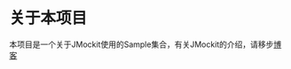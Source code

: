 # 关于本项目

本项目是一个关于JMockit使用的Sample集合，有关JMockit的介绍，请移步[博客](http://mlazy.club/2017/12/19/android-unit-test-with-jmocit-using-kotlin/)
